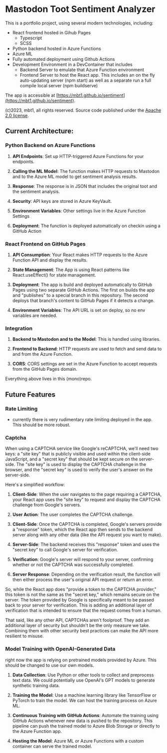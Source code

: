 # Mastodon Toot Sentiment Analyzer

This is a portfolio project, using several modern technologies, including:

* React frontend hosted in Gihub Pages
  * Typescript
  * SCSS  
* Python backend hosted in Azure Functions
* Azure ML
* Fully automated deployment using Github Actions
* Development Environment in a DevContainer that includes
  * Backend Server to emulate that Azure Function environment
  * Frontend Server to host the React app. This includes an on the fly auto-updating server (npm start) as well as a separate run a full compile local server (npm buildserve)
 
The app is accessible at [https://mbt1.github.io/sentiment](https://mbt1.github.io/sentiment).

(c)2023, mbt1, all rights reserved.
Source code published under the [Apache 2.0 license](https://github.com/mbt1/sentiment/blob/main/LICENSE).

## Current Architecture: 

### Python Backend on Azure Functions

1. **API Endpoints**: Set up HTTP-triggered Azure Functions for your endpoints.

2. **Calling the ML Model**: The function makes HTTP requests to Mastodon and to the Azure ML model to get sentiment analysis results.

3. **Response**: The response is in JSON that includes the original toot and the sentiment analysis.

4. **Security**: API keys are stored in Azure KeyVault.

5. **Environment Variables**: Other settings live in the Azure Function Settings

6. **Deployment**: The function is deployed automatically on checkin using a GitHub Action

### React Frontend on GitHub Pages

1. **API Consumption**: Your React makes HTTP requests to the Azure Function API and display the results.

2. **State Management**: The App is using React patterns like React.useEffect() for state management.

3. **Deployment**: The app is build and deployed automatically to GitHub Pages using two separate GitHub Actions. The first on builds the app and "publishes" to a special branch in this repository. The second deploys that branch's content to GitHub Pages if it detects a change. 

4. **Environment Variables**: The API URL is set on deploy, so no env variables are needed.

### Integration

1. **Backend to Mastodon and to the Model**: This is handled using libraries.
  
2. **Frontend to Backend**: HTTP requests are used to fetch and send data to and from the Azure Function.

3. **CORS**: CORS settings are set in the Azure Function to accept requests from the GitHub Pages domain.

Everything above lives in this (mono)repo.

## Future Features

### Rate Limiting

* currently there is very rudimentary rate limiting deployed in the app. This should be more robust.

### Captcha 

When using a CAPTCHA service like Google's reCAPTCHA, we'll need two keys: a "site key" that is publicly visible and used within the client-side JavaScript, and a "secret key" that should be kept secure on the server-side. The "site key" is used to display the CAPTCHA challenge in the browser, and the "secret key" is used to verify the user's answer on the server-side.

Here's a simplified workflow:

1. **Client-Side**: When the user navigates to the page requiring a CAPTCHA, your React app uses the "site key" to request and display the CAPTCHA challenge from Google's servers.
  
2. **User Action**: The user completes the CAPTCHA challenge.

3. **Client-Side**: Once the CAPTCHA is completed, Google's servers provide a "response" token, which the React app then sends to the backend server along with any other data (like the API request you want to make).

4. **Server-Side**: The backend receives this "response" token and uses the "secret key" to call Google's server for verification.

5. **Verification**: Google's server will respond to your server, confirming whether or not the CAPTCHA was successfully completed.

6. **Server Response**: Depending on the verification result, the function will then either process the user's original API request or return an error.

So, while the React app does "provide a token to the CAPTCHA provider," this token is not the same as the "secret key," which remains secure on the server. The token provided by Google is specifically meant to be passed back to your server for verification. This is adding an additional layer of verification that is intended to ensure that the request comes from a human.

That said, like any other API, CAPTCHAs aren't foolproof. They add an additional layer of security but shouldn't be the only measure we take. Combining them with other security best practices can make the API more resilient to misuse.

### Model Training with OpenAI-Generated Data

right now the app is relying on pretrained models provided by Azure. This should be changed to use our own models.

1. **Data Collection**: Use Python or other tools to collect and preprocess text data. We could potentially use OpenAI's GPT models to generate synthetic training data.

2. **Training the Model**: Use a machine learning library like TensorFlow or PyTorch to train the model. We can host the training process on Azure ML.

3. **Continuous Training with GitHub Actions**: Automate the training using GitHub Actions whenever new data is pushed to the repository. This pipeline can push the trained model to Azure Blob Storage or directly to the Azure Function app.

4. **Hosting the Model**: Azure ML or Azure Functions with a custom container can serve the trained model.

